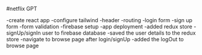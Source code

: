 #netflix GPT

-create react app
-configure tailwind
-header
-routing
-login form
-sign up form
-form validation
-firebase setup
-app deployment
-added redux store
-signUp/signIn user to firebase database
-saved the user details to the redux store
-navigate to browse page after login/signUp
-added the logOut to browse page
